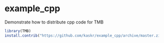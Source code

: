 # example_cpp
Demonstrate how to distribute cpp code for TMB

```R
library(TMB)
install.contrib("https://github.com/kaskr/example_cpp/archive/master.zip")
```
